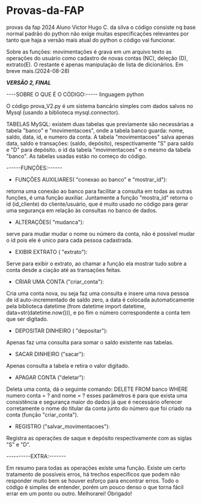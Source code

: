 # Provas-da-FAP
provas da fap 2024 Aluno Victor Hugo C. da silva
o código consiste nq base normal padrão do python não exige muitas especificações
relevantes por tanto que haja a versão mais atual do python o código vai funcionar.

Sobre as funções:
movimentações é grava em um arquivo texto as operações do usuário como cadastro de novas contas (NC),
deleção (D), extrato(E). O restante é apenas manipulação de lista de dicionários. Em breve mais.(2024-08-28)


***VERSÃO 2, FINAL***


----SOBRE  O QUE É O CÓDIGO:-----
linguagem python

O código prova_V2.py é um sistema bancário simples com dados
salvos no Mysql (usando a biblioteca mysql.connector). 

TABELAS MySQL:
existem duas tabelas que previamente são necessárias a tabela "banco"
e "movimentacoes", onde a tabela banco guarda:  nome, saldo,
data, id, e numero da  conta. A tabela "movimentacoes" salva apenas
data, saldo e transações: (saldo, depósito), respectivamente "S" para
saldo e "D" para depósito. o id da tabela "movimentacoes" e o mesmo 
da tabela "banco". As tabelas usadas estão no começo do código.

------FUNÇÕES:------

 - FUNÇÕES AUXILIARES( "conexao ao banco" e "mostrar_id"):

retorna uma conexão ao banco para facilitar a consulta em todas 
as outras funções, é uma função auxiliar. Juntamente a função "mostra_id"
retorna o id (id_cliente) do cliente/usuário, que é muito usado no código
para gerar uma segurança em relação às consultas no banco de dados.

 - ALTERAÇÕES( "mudanca"):

serve para mudar mudar o nome ou número da conta, não
é possível mudar o id pois ele é unico para cada pessoa cadastrada.

- EXIBIR EXTRATO  ( "extrato"):

Serve para exibir o extrato, ao chamar a função ela mostrar tudo sobre
a conta desde a ciação até as transações feitas.

- CRIAR UMA CONTA ("criar_conta"):

Cria uma conta nova, ou seja faz uma consulta e insere uma nova
pessoa de id auto-incrementado  de saldo zero, a data é colocada
automaticamente pela biblioteca datetime (from datetime import 
datetime, data=str(datetime.now())), e po fim o número correspondente
a conta tem que ser digitado.

- DEPOSITAR DINHEIRO ( "depositar"):

Apenas faz uma consulta para somar o saldo existente nas tabelas.

- SACAR DINHEIRO ("sacar"):

Apenas consulta a tabela e retira o valor digitado.

 - APAGAR CONTA ("deletar"):

Deleta uma conta, dá o seguinte comando:
DELETE FROM banco WHERE numero conta = ? and nome = ?
esses parâmetros é para que exista uma consistência e segurança 
maior do dados já que é necessário oferecer corretamente o nome
do titular da conta junto do número que foi criado na conta (função 
"criar_conta").

 - REGISTRO ("salvar_movimentacoes"):

Registra as operações de saque e depósito respectivamente com
as siglas "S" e "D".


----------EXTRA:-------

Em resumo para todas as operações existe uma função. 
Existe um certo tratamento de possíveis erros, há trechos 
específicos que podem não responder muito bem se houver 
esforço para encontrar erros. Todo o código é simples de entender,
porém um pouco denso o que torna fácil errar em um ponto ou outro.
Melhorarei! Obrigado!





